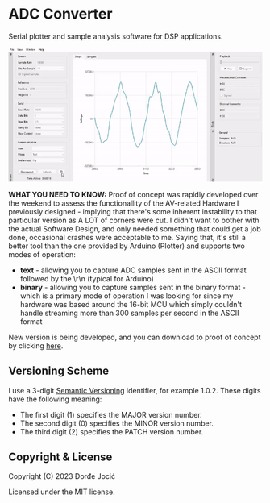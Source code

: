 # ADC Converter

Serial plotter and sample analysis software for DSP applications.

![Preview](assets/images/preview.gif)

**WHAT YOU NEED TO KNOW:** Proof of concept was rapidly developed over the weekend to assess the functionallity of the AV-related Hardware I previously designed - implying that there's some inherent instability to that particular version as A LOT of corners were cut. I didn't want to bother with the actual Software Design, and only needed something that could get a job done, occasional crashes were acceptable to me. Saying that, it's still a better tool than the one provided by Arduino (Plotter) and supports two modes of operation:
  * **text** - allowing you to capture ADC samples sent in the ASCII format followed by the \r\n (typical for Arduino)
  * **binary** - allowing you to capture samples sent in the binary format - which is a primary mode of operation I was looking for since my hardware was based around the 16-bit MCU which simply couldn't handle streaming more than 300 samples per second in the ASCII format

New version is being developed, and you can download to proof of concept by clicking [here](https://github.com/jocic/adc-converter/releases/download/proof-of-concept/proof-of-concept.zip).

## Versioning Scheme

I use a 3-digit [Semantic Versioning](https://semver.org/spec/v2.0.0.html) identifier, for example 1.0.2. These digits have the following meaning:

*   The first digit (1) specifies the MAJOR version number.
*   The second digit (0) specifies the MINOR version number.
*   The third digit (2) specifies the PATCH version number.

## Copyright & License

Copyright (C) 2023 Đorđe Jocić

Licensed under the MIT license.
